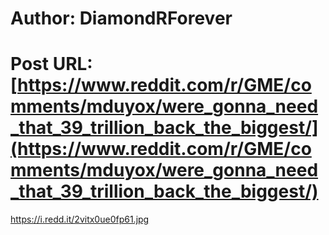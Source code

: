 # Author: DiamondRForever
# Post URL: [https://www.reddit.com/r/GME/comments/mduyox/were_gonna_need_that_39_trillion_back_the_biggest/](https://www.reddit.com/r/GME/comments/mduyox/were_gonna_need_that_39_trillion_back_the_biggest/)


https://i.redd.it/2vitx0ue0fp61.jpg